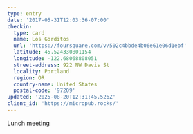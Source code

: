 ```yaml
---
type: entry
date: '2017-05-31T12:03:36-07:00'
checkin:
  type: card
  name: Los Gorditos
  url: 'https://foursquare.com/v/502c4bbde4b06e61e06d1ebf'
  latitude: 45.524330801154
  longitude: -122.68068808051
  street-address: 922 NW Davis St
  locality: Portland
  region: OR
  country-name: United States
  postal-code: '97209'
updated: '2025-08-20T12:31:45.526Z'
client_id: 'https://micropub.rocks/'
---
```

Lunch meeting
